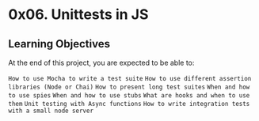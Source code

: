 # 0x06. Unittests in JS


## Learning Objectives
At the end of this project, you are expected to be able to:

` How to use Mocha to write a test suite `
` How to use different assertion libraries (Node or Chai) `
` How to present long test suites `
` When and how to use spies `
` When and how to use stubs `
` What are hooks and when to use them `
` Unit testing with Async functions `
` How to write integration tests with a small node server `
